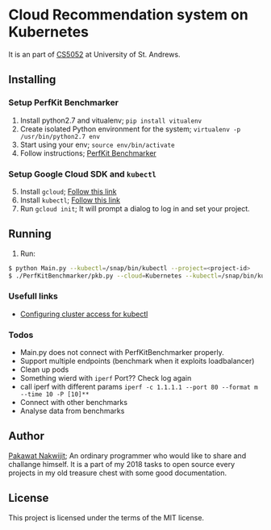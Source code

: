 # Cloud Recommendation system on Kubernetes

It is an part of [CS5052](https://info.cs.st-andrews.ac.uk/student-handbook/modules/CS5052.html) at University of St. Andrews.

## Installing

### Setup PerfKit Benchmarker
1. Install python2.7 and vitualenv; `pip install vitualenv`
2. Create isolated Python environment for the system;
`virtualenv -p /usr/bin/python2.7 env`
3. Start using your env; `source env/bin/activate`
4. Follow instructions; [PerfKit Benchmarker](https://github.com/GoogleCloudPlatform/PerfKitBenchmarker)

### Setup Google Cloud SDK and `kubectl`
5. Install `gcloud`; [Follow this link](https://cloud.google.com/sdk/install)
6. Install `kubectl`; [Follow this link](https://kubernetes.io/docs/tasks/tools/install-kubectl/)
7. Run `gcloud init`; It will prompt a dialog to log in and set your project.


## Running
1. Run:

```bash
$ python Main.py --kubectl=/snap/bin/kubectl --project=<project-id>
$ ./PerfKitBenchmarker/pkb.py --cloud=Kubernetes --kubectl=/snap/bin/kubectl --benchmarks=iperf --kubeconfig=kubeconfig.yml --max_concurrent_threads=1
```

### Usefull links
* [Configuring cluster access for kubectl
](https://cloud.google.com/kubernetes-engine/docs/how-to/cluster-access-for-kubectl)

### Todos
* Main.py does not connect with PerfKitBenchmarker properly.
* Support multiple endpoints (benchmark when it exploits loadbalancer)
* Clean up pods
* Something wierd with `iperf` Port?? Check log again
* call iperf with different params `iperf -c 1.1.1.1 --port 80 --format m --time 10 -P [10]**`
* Connect with other benchmarks
* Analyse data from benchmarks


## Author
[Pakawat Nakwijit](http://curve.in.th); An ordinary programmer who would like to share and challange himself. It is a part of my 2018 tasks to open source every projects in my old treasure chest with some good documentation. 

## License
This project is licensed under the terms of the MIT license.

